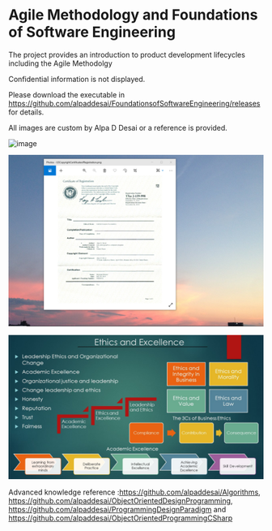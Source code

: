# Agile Methodology and Foundations of Software Engineering

The project provides an introduction to product development lifecycles including the Agile Methodolgy

Confidential information is not displayed.

Please download the executable in https://github.com/alpaddesai/FoundationsofSoftwareEngineering/releases for details.

All images are custom by Alpa D Desai or a reference is provided.

![image](AgileLifeCycle.png)

![image](USCopyrightCertificate.png)

![image](Ethics.jpg)

Advanced knowledge reference :https://github.com/alpaddesai/Algorithms, https://github.com/alpaddesai/ObjectOrientedDesignProgramming, https://github.com/alpaddesai/ProgrammingDesignParadigm and https://github.com/alpaddesai/ObjectOrientedProgrammingCSharp
